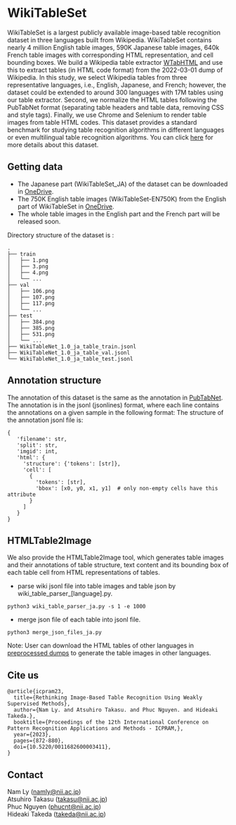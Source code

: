 # WikiTableSet

WikiTableSet is a largest publicly available image-based table recognition dataset in three languages built from Wikipedia.
WikiTableSet contains nearly 4 million English table images, 590K Japanese table images, 640k French table images with corresponding HTML representation, and cell bounding boxes.
We build a Wikipedia table extractor [WTabHTML](https://github.com/phucty/wtabhtml) and use this to extract tables (in HTML code format) from the 2022-03-01 dump of Wikipedia. In this study, we select Wikipedia tables from three representative languages, i.e., English, Japanese, and French; however, the dataset could be extended to around 300 languages with 17M tables using our table extractor. 
Second, we normalize the HTML tables following the PubTabNet format (separating table headers and table data, removing CSS and style tags). Finally, we use Chrome and Selenium to render table images from table HTML codes. 
This dataset provides a standard benchmark for studying table recognition algorithms in different languages or even multilingual table recognition algorithms.
You can click [here](https://arxiv.org/pdf/2303.07641.pdf) for more details about this dataset.

## Getting data

* The Japanese part (WikiTableSet_JA) of the dataset can be downloaded in [OneDrive](https://1drv.ms/u/s!AqdVALPNK4K1gP9RHpLoFCo04iAjFA?e=1Dl18c).
* The 750K English table images (WikiTableSet-EN750K) from the English part of WikiTableSet in [OneDrive]().
* The whole table images in the English part and the French part will be released soon.

Directory structure of the dataset is :

```shell
.
├── train
│   ├── 1.png
│   ├── 3.png
│   ├── 4.png
│   └── ...
├── val
│   ├── 106.png
│   ├── 107.png
│   ├── 117.png
│   └── ...
├── test
│   ├── 384.png
│   ├── 385.png
│   ├── 531.png
│   └── ...
├── WikiTableNet_1.0_ja_table_train.jsonl
├── WikiTableNet_1.0_ja_table_val.jsonl
└── WikiTableNet_1.0_ja_table_test.jsonl
```

## Annotation structure

The annotation of this dataset is the same as the annotation in [PubTabNet](https://github.com/ibm-aur-nlp/PubTabNet).
The annotation is in the jsonl (jsonlines) format, where each line contains the annotations on a given sample in the following format:
The structure of the annotation jsonl file is:

```
{
   'filename': str,
   'split': str,
   'imgid': int,
   'html': {
     'structure': {'tokens': [str]},
     'cell': [
       {
         'tokens': [str],
         'bbox': [x0, y0, x1, y1]  # only non-empty cells have this attribute
       }
     ]
   }
}
```

## HTMLTable2Image

We also provide the HTMLTable2Image tool, which generates table images and their annotations of table structure, text content and its bounding box of each table cell from HTML representations of tables.

* parse wiki jsonl file into table images and table json by wiki_table_parser_[language].py.
```
python3 wiki_table_parser_ja.py -s 1 -e 1000
```
* merge json file of each table into jsonl file.
```
python3 merge_json_files_ja.py
```

Note: User can download the HTML tables of other languages in [preprocessed dumps](https://drive.google.com/drive/folders/1wU5zdHcb3egxpwyluZCqVBIZnSanUwqN) to generate the table images in other languages.

## Cite us

```
@article{icpram23,
  title={Rethinking Image-Based Table Recognition Using Weakly Supervised Methods},
  author={Nam Ly. and Atsuhiro Takasu. and Phuc Nguyen. and Hideaki Takeda.},
  booktitle={Proceedings of the 12th International Conference on Pattern Recognition Applications and Methods - ICPRAM,},
  year={2023},
  pages={872-880},
  doi={10.5220/0011682600003411},
}
```

## Contact
Nam Ly (namly@nii.ac.jp)<br>
Atsuhiro Takasu (takasu@nii.ac.jp)<br>
Phuc Nguyen (phucnt@nii.ac.jp)<br>
Hideaki Takeda (takeda@nii.ac.jp)<br>
